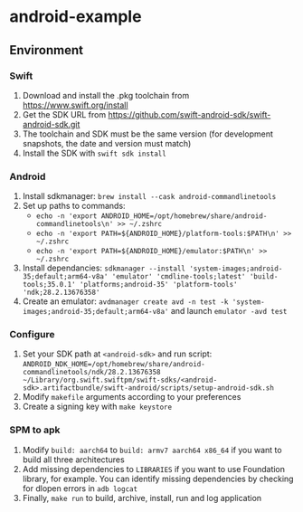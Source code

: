 # android-example

## Environment

### Swift

1. Download and install the .pkg toolchain from https://www.swift.org/install
2. Get the SDK URL from https://github.com/swift-android-sdk/swift-android-sdk.git
3. The toolchain and SDK must be the same version (for development snapshots, the date and version must match)
4. Install the SDK with `swift sdk install`

### Android

1. Install sdkmanager: `brew install --cask android-commandlinetools`
2. Set up paths to commands:
   * `echo -n 'export ANDROID_HOME=/opt/homebrew/share/android-commandlinetools\n' >> ~/.zshrc`
   * `echo -n 'export PATH=${ANDROID_HOME}/platform-tools:$PATH\n' >> ~/.zshrc`
   * `echo -n 'export PATH=${ANDROID_HOME}/emulator:$PATH\n' >> ~/.zshrc`
3. Install dependancies: `sdkmanager --install 'system-images;android-35;default;arm64-v8a' 'emulator' 'cmdline-tools;latest' 'build-tools;35.0.1' 'platforms;android-35' 'platform-tools' 'ndk;28.2.13676358'`
4. Create an emulator: `avdmanager create avd -n test -k 'system-images;android-35;default;arm64-v8a'` and launch `emulator -avd test`

### Configure

1. Set your SDK path at `<android-sdk>` and run script: `ANDROID_NDK_HOME=/opt/homebrew/share/android-commandlinetools/ndk/28.2.13676358 ~/Library/org.swift.swiftpm/swift-sdks/<android-sdk>.artifactbundle/swift-android/scripts/setup-android-sdk.sh`
2. Modify `makefile` arguments according to your preferences
3. Create a signing key with `make keystore`

### SPM to apk

1. Modify `build: aarch64` to `build: armv7 aarch64 x86_64` if you want to build all three architectures
2. Add missing dependencies to `LIBRARIES` if you want to use Foundation library, for example. You can identify missing dependencies by checking for dlopen errors in `adb logcat`
3. Finally, `make run` to build, archive, install, run and log application
